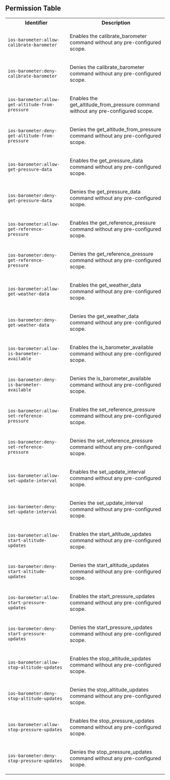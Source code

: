 
## Permission Table

<table>
<tr>
<th>Identifier</th>
<th>Description</th>
</tr>


<tr>
<td>

`ios-barometer:allow-calibrate-barometer`

</td>
<td>

Enables the calibrate_barometer command without any pre-configured scope.

</td>
</tr>

<tr>
<td>

`ios-barometer:deny-calibrate-barometer`

</td>
<td>

Denies the calibrate_barometer command without any pre-configured scope.

</td>
</tr>

<tr>
<td>

`ios-barometer:allow-get-altitude-from-pressure`

</td>
<td>

Enables the get_altitude_from_pressure command without any pre-configured scope.

</td>
</tr>

<tr>
<td>

`ios-barometer:deny-get-altitude-from-pressure`

</td>
<td>

Denies the get_altitude_from_pressure command without any pre-configured scope.

</td>
</tr>

<tr>
<td>

`ios-barometer:allow-get-pressure-data`

</td>
<td>

Enables the get_pressure_data command without any pre-configured scope.

</td>
</tr>

<tr>
<td>

`ios-barometer:deny-get-pressure-data`

</td>
<td>

Denies the get_pressure_data command without any pre-configured scope.

</td>
</tr>

<tr>
<td>

`ios-barometer:allow-get-reference-pressure`

</td>
<td>

Enables the get_reference_pressure command without any pre-configured scope.

</td>
</tr>

<tr>
<td>

`ios-barometer:deny-get-reference-pressure`

</td>
<td>

Denies the get_reference_pressure command without any pre-configured scope.

</td>
</tr>

<tr>
<td>

`ios-barometer:allow-get-weather-data`

</td>
<td>

Enables the get_weather_data command without any pre-configured scope.

</td>
</tr>

<tr>
<td>

`ios-barometer:deny-get-weather-data`

</td>
<td>

Denies the get_weather_data command without any pre-configured scope.

</td>
</tr>

<tr>
<td>

`ios-barometer:allow-is-barometer-available`

</td>
<td>

Enables the is_barometer_available command without any pre-configured scope.

</td>
</tr>

<tr>
<td>

`ios-barometer:deny-is-barometer-available`

</td>
<td>

Denies the is_barometer_available command without any pre-configured scope.

</td>
</tr>

<tr>
<td>

`ios-barometer:allow-set-reference-pressure`

</td>
<td>

Enables the set_reference_pressure command without any pre-configured scope.

</td>
</tr>

<tr>
<td>

`ios-barometer:deny-set-reference-pressure`

</td>
<td>

Denies the set_reference_pressure command without any pre-configured scope.

</td>
</tr>

<tr>
<td>

`ios-barometer:allow-set-update-interval`

</td>
<td>

Enables the set_update_interval command without any pre-configured scope.

</td>
</tr>

<tr>
<td>

`ios-barometer:deny-set-update-interval`

</td>
<td>

Denies the set_update_interval command without any pre-configured scope.

</td>
</tr>

<tr>
<td>

`ios-barometer:allow-start-altitude-updates`

</td>
<td>

Enables the start_altitude_updates command without any pre-configured scope.

</td>
</tr>

<tr>
<td>

`ios-barometer:deny-start-altitude-updates`

</td>
<td>

Denies the start_altitude_updates command without any pre-configured scope.

</td>
</tr>

<tr>
<td>

`ios-barometer:allow-start-pressure-updates`

</td>
<td>

Enables the start_pressure_updates command without any pre-configured scope.

</td>
</tr>

<tr>
<td>

`ios-barometer:deny-start-pressure-updates`

</td>
<td>

Denies the start_pressure_updates command without any pre-configured scope.

</td>
</tr>

<tr>
<td>

`ios-barometer:allow-stop-altitude-updates`

</td>
<td>

Enables the stop_altitude_updates command without any pre-configured scope.

</td>
</tr>

<tr>
<td>

`ios-barometer:deny-stop-altitude-updates`

</td>
<td>

Denies the stop_altitude_updates command without any pre-configured scope.

</td>
</tr>

<tr>
<td>

`ios-barometer:allow-stop-pressure-updates`

</td>
<td>

Enables the stop_pressure_updates command without any pre-configured scope.

</td>
</tr>

<tr>
<td>

`ios-barometer:deny-stop-pressure-updates`

</td>
<td>

Denies the stop_pressure_updates command without any pre-configured scope.

</td>
</tr>
</table>
